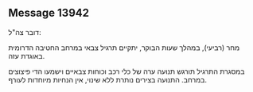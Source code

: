 ## Message 13942

דובר צה"ל:

מחר (רביעי), במהלך שעות הבוקר, יתקיים תרגיל צבאי במרחב החטיבה הדרומית באוגדת עזה. 

במסגרת התרגיל תורגש תנועה ערה של כלי רכב וכוחות צבאיים וישמעו הדי פיצוצים במרחב.
התנועה בצירים נותרת ללא שינוי, אין הנחיות מיוחדות לעורף.

